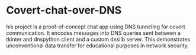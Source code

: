 # Covert-chat-over-DNS
his project is a proof-of-concept chat app using DNS tunneling for covert communication.  It encodes messages into DNS queries sent between a tkinter and dnspython client and a custom dnslib server. This demonstrates unconventional data transfer for educational purposes in network security.

